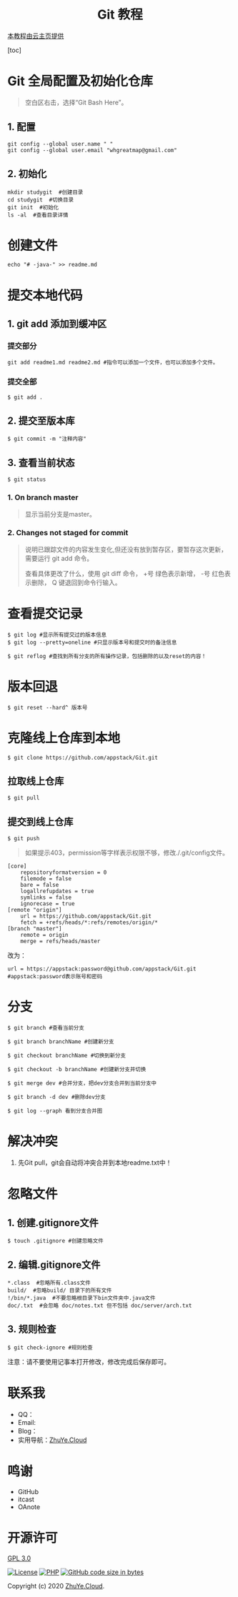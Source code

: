 # <center>Git 教程</center>

[本教程由云主页提供](https://ZhuYe.Cloud/) &nbsp; 

[toc]

# Git 全局配置及初始化仓库
> 空白区右击，选择“Git Bash Here”。
## 1. 配置
```
git config --global user.name " "
git config --global user.email "whgreatmap@gmail.com"
```

## 2. 初始化
```shell
mkdir studygit  #创建目录
cd studygit  #切换目录
git init  #初始化
ls -al  #查看目录详情
```

# 创建文件
```
echo "# -java-" >> readme.md
```
# 提交本地代码
## 1. git add 添加到缓冲区
### 提交部分
```shell
git add readme1.md readme2.md #指令可以添加一个文件，也可以添加多个文件。
```
### 提交全部
```shell
$ git add .  
```

## 2. 提交至版本库
```shell
$ git commit -m "注释内容"
```

## 3. 查看当前状态
```
$ git status
```
### 1. On branch master
> 显示当前分支是master。


### 2. Changes not staged for commit
> 说明已跟踪文件的内容发生变化,但还没有放到暂存区，要暂存这次更新，需要运行 git add 命令。
>
> 查看具体更改了什么，使用 git diff 命令，
> +号 绿色表示新增，
> -号 红色表示删除，
> Q 键退回到命令行输入。



# 查看提交记录
```
$ git log #显示所有提交过的版本信息
$ git log --pretty=oneline #只显示版本号和提交时的备注信息

$ git reflog #查找到所有分支的所有操作记录，包括删除的以及reset的内容！
```
# 版本回退
```
$ git reset --hard^ 版本号
```

# 克隆线上仓库到本地
```
$ git clone https://github.com/appstack/Git.git 
```

## 拉取线上仓库
```
$ git pull
```

## 提交到线上仓库
```
$ git push
```

> 如果提示403，permission等字样表示权限不够，修改./.git/config文件。

```
[core]
	repositoryformatversion = 0
	filemode = false
	bare = false
	logallrefupdates = true
	symlinks = false
	ignorecase = true
[remote "origin"]
	url = https://github.com/appstack/Git.git
	fetch = +refs/heads/*:refs/remotes/origin/*
[branch "master"]
	remote = origin
	merge = refs/heads/master
```
改为：
```
url = https://appstack:password@github.com/appstack/Git.git #appstack:password表示账号和密码
```

# 分支
```shell
$ git branch #查看当前分支

$ git branch branchName #创建新分支

$ git checkout branchName #切换到新分支

$ git checkout -b branchName #创建新分支并切换

$ git merge dev #合并分支，把dev分支合并到当前分支中

$ git branch -d dev #删除dev分支

$ git log --graph 看到分支合并图
```


# 解决冲突
1. 先Git pull，git会自动将冲突合并到本地readme.txt中！


# 忽略文件
## 1. 创建.gitignore文件
```
$ touch .gitignore #创建忽略文件
```
## 2. 编辑.gitignore文件
```
*.class  #忽略所有.class文件
build/  #忽略build/ 目录下的所有文件
!/bin/*.java  #不要忽略根目录下bin文件夹中.java文件
doc/.txt  #会忽略 doc/notes.txt 但不包括 doc/server/arch.txt
```
## 3. 规则检查
```
$ git check-ignore #规则检查

```


注意：请不要使用记事本打开修改，修改完成后保存即可。


# 联系我

- QQ：
- Email: 
- Blog：
- 实用导航：[ZhuYe.Cloud](https://ZhuYe.Cloud/)
# 鸣谢
- GitHub
- itcast
- OAnote

# 开源许可

[GPL 3.0](https://opensource.org/licenses/GPL-3.0)


[![License](https://img.shields.io/badge/license-GPL_V3.0-yellowgreen.svg)](https://github.com/wisp-x/lsky-pro/blob/master/LICENSE)
[![PHP](https://img.shields.io/badge/PHP->=5.6-orange.svg)](http://php.net)
[![GitHub code size in bytes](https://img.shields.io/github/languages/code-size/wisp-x/lsky-pro.svg)](https://github.com/wisp-x/lsky-pro)

Copyright (c) 2020 [ZhuYe.Cloud](https://ZhuYe.Cloud/).